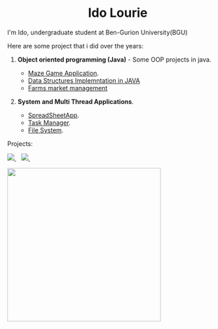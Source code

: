 <h1 align='center'>
  Ido Lourie
</h1>

I'm Ido, undergraduate student at Ben-Gurion University(BGU)

Here are some project that i did over the years:

1.  **Object oriented programming (Java)** - Some OOP projects in java. 
      - [Maze Game Application]( https://github.com/idolou/Maze-Application).     
      - [Data Structures Implemntation in JAVA](https://github.com/idolou/Data-structures-Application-with-java)
      - [Farms market management](https://github.com/idolou/Farms-market-management)


2. **System and Multi Thread Applications**.
      - [SpreadSheetApp](https://github.com/idolou/Shareable-SpreadSheetApp).
      - [Task Manager](https://github.com/idolou/Multi-Thread-Programs).    
      - [File System](https://github.com/idolou/Thread-Safe-FIle-System-Application).  


Projects:





<p>
  
  <a href="https://www.linkedin.com/in/ido-lourie/">
    <img src="https://img.shields.io/badge/linkedin-%230077B5.svg?&style=for-the-badge&logo=linkedin&logoColor=white" />
  </a>&nbsp;&nbsp;
  <a href="https://open.spotify.com/user/iddolourie?si=04702341cbaa4605">
    <img src="https://img.shields.io/badge/Spotify-1ED760?&style=for-the-badge&logo=spotify&logoColor=white" />        
  </a>&nbsp;&nbsp;
</p>

<p>
  <a href="#"><img src="https://github-readme-stats.vercel.app/api?username=idolou&show_icons=true&count_private=true&theme=dark" width="350"></a>
</p>

<!-- <p>
  <a href="#" align='center'><img src="https://github-readme-stats.vercel.app/api/top-langs/?username=idolou&layout=compact&title_color=007bff&text_color=e7e7e7&icon_color=007bff&bg_color=171c28" width="350"></a>
</p> -->


<!-- [![spotify-github-profile](https://spotify-github-profile.vercel.app/api/view?uid=iddolourie&cover_image=true&theme=default&bar_color=53b14f&bar_color_cover=false)](https://spotify-github-profile.vercel.app/api/view?uid=iddolourie&redirect=true) -->



<!--
**idolou/idolou** is a ✨ _special_ ✨ repository because its `README.md` (this file) appears on your GitHub profile.

Here are some ideas to get you started:

- 🔭 I’m currently working on ...
- 🌱 I’m currently learning ...
- 👯 I’m looking to collaborate on ...
- 🤔 I’m looking for help with ...
- 💬 Ask me about ...
- 📫 How to reach me: ...
- 😄 Pronouns: ...
- ⚡ Fun fact: ...
-->

